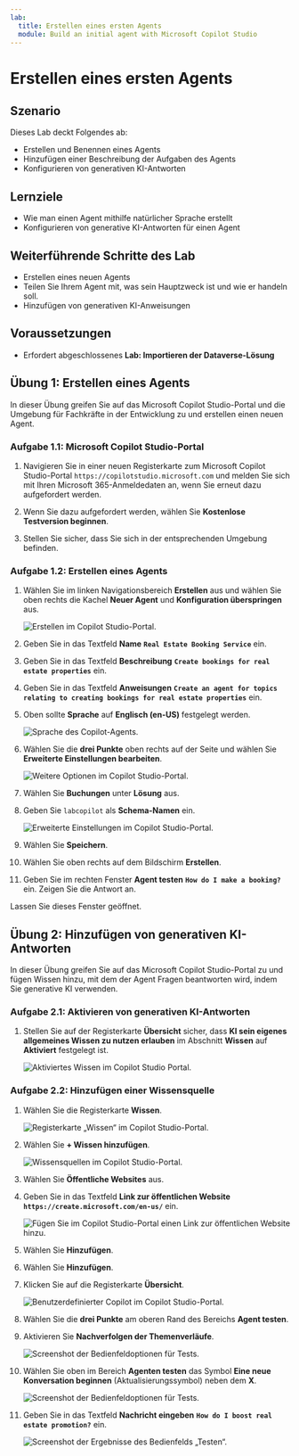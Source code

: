 ```yaml
---
lab:
  title: Erstellen eines ersten Agents
  module: Build an initial agent with Microsoft Copilot Studio
---
```


# Erstellen eines ersten Agents

## Szenario

Dieses Lab deckt Folgendes ab:

- Erstellen und Benennen eines Agents
- Hinzufügen einer Beschreibung der Aufgaben des Agents
- Konfigurieren von generativen KI-Antworten

## Lernziele

- Wie man einen Agent mithilfe natürlicher Sprache erstellt
- Konfigurieren von generative KI-Antworten für einen Agent

## Weiterführende Schritte des Lab

- Erstellen eines neuen Agents
- Teilen Sie Ihrem Agent mit, was sein Hauptzweck ist und wie er handeln soll.
- Hinzufügen von generativen KI-Anweisungen
  
## Voraussetzungen

- Erfordert abgeschlossenes **Lab: Importieren der Dataverse-Lösung**

## Übung 1: Erstellen eines Agents

In dieser Übung greifen Sie auf das Microsoft Copilot Studio-Portal und die Umgebung für Fachkräfte in der Entwicklung zu und erstellen einen neuen Agent.

### Aufgabe 1.1: Microsoft Copilot Studio-Portal

1. Navigieren Sie in einer neuen Registerkarte zum Microsoft Copilot Studio-Portal `https://copilotstudio.microsoft.com` und melden Sie sich mit Ihren Microsoft 365-Anmeldedaten an, wenn Sie erneut dazu aufgefordert werden.

1. Wenn Sie dazu aufgefordert werden, wählen Sie **Kostenlose Testversion beginnen**.

1. Stellen Sie sicher, dass Sie sich in der entsprechenden Umgebung befinden.

### Aufgabe 1.2: Erstellen eines Agents

1. Wählen Sie im linken Navigationsbereich **Erstellen** aus und wählen Sie oben rechts die Kachel **Neuer Agent** und **Konfiguration überspringen** aus.

    ![Erstellen im Copilot Studio-Portal.](../media/create-copilot-agent.png)

1. Geben Sie in das Textfeld **Name** **`Real Estate Booking Service`** ein.

1. Geben Sie in das Textfeld **Beschreibung** **`Create bookings for real estate properties`** ein.

1. Geben Sie in das Textfeld **Anweisungen** **`Create an agent for topics relating to creating bookings for real estate properties`** ein.

1. Oben sollte **Sprache** auf **Englisch (en-US)** festgelegt werden.

    ![Sprache des Copilot-Agents.](../media/copilot-agent-language.png)

1. Wählen Sie die **drei Punkte** oben rechts auf der Seite und wählen Sie **Erweiterte Einstellungen bearbeiten**.

    ![Weitere Optionen im Copilot Studio-Portal.](../media/copilot-studio-more-options-2.png)

1. Wählen Sie **Buchungen** unter **Lösung** aus.

1. Geben Sie `labcopilot` als **Schema-Namen** ein.

    ![Erweiterte Einstellungen im Copilot Studio-Portal.](../media/copilot-studio-advanced-settings.png)

1. Wählen Sie **Speichern**.

1. Wählen Sie oben rechts auf dem Bildschirm **Erstellen**.

1. Geben Sie im rechten Fenster **Agent testen** **`How do I make a booking?`** ein. Zeigen Sie die Antwort an.

Lassen Sie dieses Fenster geöffnet.

## Übung 2: Hinzufügen von generativen KI-Antworten

In dieser Übung greifen Sie auf das Microsoft Copilot Studio-Portal zu und fügen Wissen hinzu, mit dem der Agent Fragen beantworten wird, indem Sie generative KI verwenden.

### Aufgabe 2.1: Aktivieren von generativen KI-Antworten

1. Stellen Sie auf der Registerkarte **Übersicht** sicher, dass **KI sein eigenes allgemeines Wissen zu nutzen erlauben** im Abschnitt **Wissen** auf **Aktiviert** festgelegt ist.

    ![Aktiviertes Wissen im Copilot Studio Portal.](../media/knowledge-enabled.png)

### Aufgabe 2.2: Hinzufügen einer Wissensquelle

1. Wählen Sie die Registerkarte **Wissen**.

    ![Registerkarte „Wissen“ im Copilot Studio-Portal.](../media/knowledge-tab.png)

1. Wählen Sie **+ Wissen hinzufügen**.

    ![Wissensquellen im Copilot Studio-Portal.](../media/knowledge-sources.png)

1. Wählen Sie **Öffentliche Websites** aus.

1. Geben Sie in das Textfeld **Link zur öffentlichen Website** **`https://create.microsoft.com/en-us/`** ein.

    ![Fügen Sie im Copilot Studio-Portal einen Link zur öffentlichen Website hinzu.](../media/add-website-knowledge-source.png)

1. Wählen Sie **Hinzufügen**.

1. Wählen Sie **Hinzufügen**.

1. Klicken Sie auf die Registerkarte **Übersicht**.

    ![Benutzerdefinierter Copilot im Copilot Studio-Portal.](../media/copilot-studio-copilot2.png)

1. Wählen Sie die **drei Punkte** am oberen Rand des Bereichs **Agent testen**.

1. Aktivieren Sie **Nachverfolgen der Themenverläufe**.

    ![Screenshot der Bedienfeldoptionen für Tests.](../media/test-pane-options.png)

1. Wählen Sie oben im Bereich **Agenten testen** das Symbol **Eine neue Konversation beginnen** (Aktualisierungssymbol) neben dem **X**.

    ![Screenshot der Bedienfeldoptionen für Tests.](../media/copilot-test-pane-start-new-conversation.png)

1. Geben Sie in das Textfeld **Nachricht eingeben** **`How do I boost real estate promotion?`** ein.

    ![Screenshot der Ergebnisse des Bedienfelds „Testen“.](../media/test-pane-results.png)
